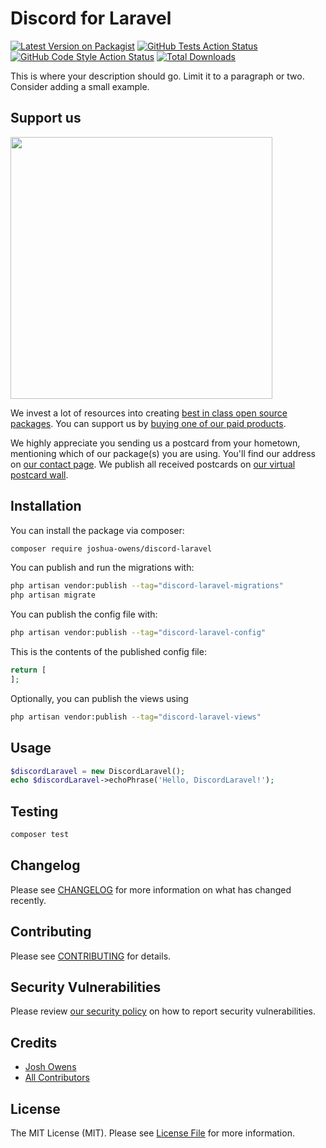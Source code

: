 # Discord for Laravel

[![Latest Version on Packagist](https://img.shields.io/packagist/v/joshua-owens/discord-laravel.svg?style=flat-square)](https://packagist.org/packages/joshua-owens/discord-laravel)
[![GitHub Tests Action Status](https://img.shields.io/github/actions/workflow/status/joshua-owens/discord-laravel/run-tests.yml?branch=main&label=tests&style=flat-square)](https://github.com/joshua-owens/discord-laravel/actions?query=workflow%3Arun-tests+branch%3Amain)
[![GitHub Code Style Action Status](https://img.shields.io/github/actions/workflow/status/joshua-owens/discord-laravel/fix-php-code-style-issues.yml?branch=main&label=code%20style&style=flat-square)](https://github.com/joshua-owens/discord-laravel/actions?query=workflow%3A"Fix+PHP+code+style+issues"+branch%3Amain)
[![Total Downloads](https://img.shields.io/packagist/dt/joshua-owens/discord-laravel.svg?style=flat-square)](https://packagist.org/packages/joshua-owens/discord-laravel)

This is where your description should go. Limit it to a paragraph or two. Consider adding a small example.

## Support us

[<img src="https://github-ads.s3.eu-central-1.amazonaws.com/discord-laravel.jpg?t=1" width="419px" />](https://spatie.be/github-ad-click/discord-laravel)

We invest a lot of resources into creating [best in class open source packages](https://spatie.be/open-source). You can support us by [buying one of our paid products](https://spatie.be/open-source/support-us).

We highly appreciate you sending us a postcard from your hometown, mentioning which of our package(s) you are using. You'll find our address on [our contact page](https://spatie.be/about-us). We publish all received postcards on [our virtual postcard wall](https://spatie.be/open-source/postcards).

## Installation

You can install the package via composer:

```bash
composer require joshua-owens/discord-laravel
```

You can publish and run the migrations with:

```bash
php artisan vendor:publish --tag="discord-laravel-migrations"
php artisan migrate
```

You can publish the config file with:

```bash
php artisan vendor:publish --tag="discord-laravel-config"
```

This is the contents of the published config file:

```php
return [
];
```

Optionally, you can publish the views using

```bash
php artisan vendor:publish --tag="discord-laravel-views"
```

## Usage

```php
$discordLaravel = new DiscordLaravel();
echo $discordLaravel->echoPhrase('Hello, DiscordLaravel!');
```

## Testing

```bash
composer test
```

## Changelog

Please see [CHANGELOG](CHANGELOG.md) for more information on what has changed recently.

## Contributing

Please see [CONTRIBUTING](CONTRIBUTING.md) for details.

## Security Vulnerabilities

Please review [our security policy](../../security/policy) on how to report security vulnerabilities.

## Credits

- [Josh Owens](https://github.com/joshua-owens)
- [All Contributors](../../contributors)

## License

The MIT License (MIT). Please see [License File](LICENSE.md) for more information.
